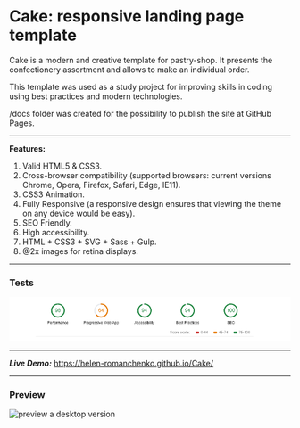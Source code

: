 # Cake: responsive landing page template

Cake is a modern and creative template for pastry-shop. It presents the confectionery assortment and allows to make an individual order.

This template was used as a study project for improving skills in coding using best practices and modern technologies.

/docs folder was created for the possibility to publish the site at GitHub Pages.

*****

**Features:**
1. Valid HTML5 & CSS3.
2. Cross-browser compatibility (supported browsers: current versions Chrome, Opera, Firefox, Safari, Edge, IE11).
3. CSS3 Animation.
4. Fully Responsive (a responsive design ensures that viewing the theme on any device would be easy).
5. SEO Friendly.
6. High accessibility.
7. HTML + CSS3 + SVG + Sass + Gulp.
8. @2x images for retina displays.

*****

### Tests

![site-audit](https://github.com/Helen-Romanchenko/Cake/blob/master/description/site-audit.png)

*****

***Live Demo:***  https://helen-romanchenko.github.io/Cake/

*****

### Preview

![preview a desktop version](https://github.com/Helen-Romanchenko/Cake/blob/master/description/preview-desktop_version.png)
